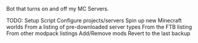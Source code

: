 Bot that turns on and off my MC Servers.

TODO:
Setup Script
Configure projects/servers
Spin up new Minecraft worlds
    From a listing of pre-downloaded server types
    From the FTB listing
    From other modpack listings
Add/Remove mods
Revert to the last backup
